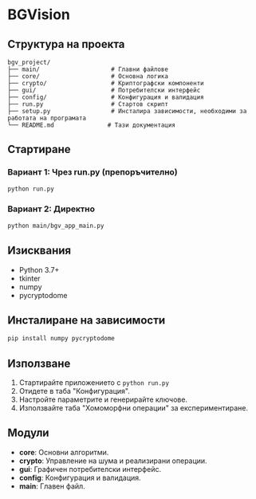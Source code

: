 # BGVision

## Структура на проекта

```
bgv_project/
├── main/                    # Главни файлове
├── core/                    # Основна логика
├── crypto/                  # Криптографски компоненти  
├── gui/                     # Потребителски интерфейс
├── config/                  # Конфигурация и валидация
├── run.py                   # Стартов скрипт
├── setup.py                 # Инсталира зависимости, необходими за работата на програмата
└── README.md               # Тази документация
```

## Стартиране

### Вариант 1: Чрез run.py (препоръчително)
```bash
python run.py
```

### Вариант 2: Директно
```bash
python main/bgv_app_main.py
```

## Изисквания

- Python 3.7+
- tkinter
- numpy
- pycryptodome

## Инсталиране на зависимости

```bash
pip install numpy pycryptodome
```

## Използване

1. Стартирайте приложението с `python run.py`
2. Отидете в таба "Конфигурация".
3. Настройте параметрите и генерирайте ключове.
4. Използвайте таба "Хомоморфни операции" за експериментиране.

## Модули

- **core**: Основни алгоритми.
- **crypto**: Управление на шума и реализирани операции.
- **gui**: Графичен потребителски интерфейс.
- **config**: Конфигурация и валидация.
- **main**: Главен файл.
